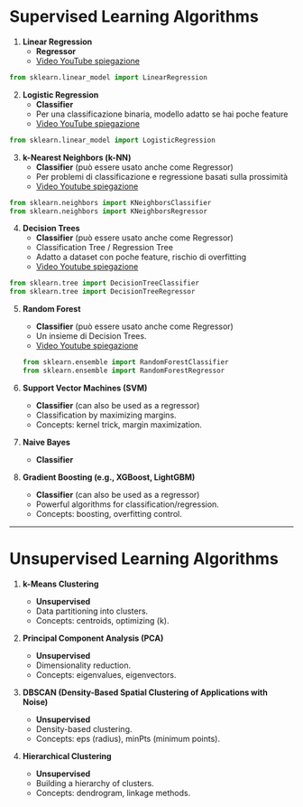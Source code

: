 # Supervised Learning Algorithms

1. **Linear Regression**
   - **Regressor**
   - [Video YouTube spiegazione](https://youtu.be/CtsRRUddV2s?si=ufTa0_heV82pWy5G)
```python
from sklearn.linear_model import LinearRegression
```

2. **Logistic Regression**
   - **Classifier**
   - Per una classificazione binaria, modello adatto se hai poche feature
   - [Video YouTube spiegazione](https://youtu.be/yIYKR4sgzI8?si=5hBf0Q403QVrUFq9)
```python
from sklearn.linear_model import LogisticRegression
```

3. **k-Nearest Neighbors (k-NN)**
   - **Classifier** (può essere usato anche come Regressor)
   - Per problemi di classificazione e regressione basati sulla prossimità
   - [Video Youtube spiegazione](https://youtu.be/HVXime0nQeI?si=91PhjpdGTl0c4S7H)
```python
from sklearn.neighbors import KNeighborsClassifier
from sklearn.neighbors import KNeighborsRegressor
```

4. **Decision Trees**
   - **Classifier** (può essere usato anche come Regressor)
   - Classification Tree / Regression Tree
   - Adatto a dataset con poche feature, rischio di overfitting
   - [Video Youtube spiegazione](https://youtu.be/JcI5E2Ng6r4?si=StBDYKgwCNZYBZfY)
```python
from sklearn.tree import DecisionTreeClassifier
from sklearn.tree import DecisionTreeRegressor
```

5. **Random Forest**
   - **Classifier** (può essere usato anche come Regressor)
   - Un insieme di Decision Trees.
   - [Video Youtube spiegazione](https://youtu.be/v6VJ2RO66Ag?feature=shared)
   ```python
   from sklearn.ensemble import RandomForestClassifier
   from sklearn.ensemble import RandomForestRegressor
   ```

6. **Support Vector Machines (SVM)**
   - **Classifier** (can also be used as a regressor)
   - Classification by maximizing margins.
   - Concepts: kernel trick, margin maximization.

7. **Naive Bayes**
   - **Classifier**

8. **Gradient Boosting (e.g., XGBoost, LightGBM)**
   - **Classifier** (can also be used as a regressor)
   - Powerful algorithms for classification/regression.
   - Concepts: boosting, overfitting control.

---

# Unsupervised Learning Algorithms

1. **k-Means Clustering**
   - **Unsupervised**
   - Data partitioning into clusters.
   - Concepts: centroids, optimizing \(k\).

2. **Principal Component Analysis (PCA)**
   - **Unsupervised**
   - Dimensionality reduction.
   - Concepts: eigenvalues, eigenvectors.

3. **DBSCAN (Density-Based Spatial Clustering of Applications with Noise)**
   - **Unsupervised**
   - Density-based clustering.
   - Concepts: eps (radius), minPts (minimum points).

4. **Hierarchical Clustering**
   - **Unsupervised**
   - Building a hierarchy of clusters.
   - Concepts: dendrogram, linkage methods.